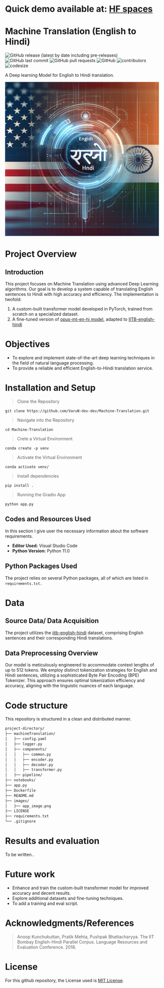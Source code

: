 # Quick demo available at: [HF spaces](https://github.com/pragyy/datascience)

# Machine Translation (English to Hindi)
![GitHub release (latest by date including pre-releases)](https://img.shields.io/github/v/release/VaruN-dev-dev/Machine-Translation?include_prereleases)
![GitHub last commit](https://img.shields.io/github/last-commit/VaruN-dev-dev/Machine-Translation)
![GitHub pull requests](https://img.shields.io/github/issues-pr/VaruN-dev-dev/Machine-Translation)
![GitHub](https://img.shields.io/github/license/VaruN-dev-dev/Machine-Translation)
![contributors](https://img.shields.io/github/contributors/VaruN-dev-dev/Machine-Translation)
![codesize](https://img.shields.io/github/languages/code-size/VaruN-dev-dev/Machine-Translation)

A Deep learning Model for English to Hindi translation.

![Project image](images/app_image.png)

# Project Overview
## Introduction

This project focuses on Machine Translation using advanced Deep Learning algorithms. Our goal is to develop a system capable of translating English sentences to Hindi with high accuracy and efficiency. The implementation is twofold:

1. A custom-built transformer model developed in PyTorch, trained from
scratch on a specialized dataset.
2. A fine-tuned version of [opus-mt-en-hi model](https://huggingface.co/Helsinki-NLP/opus-mt-en-hi), adapted to [IITB-english-hindi](https://huggingface.co/datasets/cfilt/iitb-english-hindi)


# Objectives
- To explore and implement state-of-the-art deep learning techniques in the field of natural language processing.
- To provide a reliable and efficient English-to-Hindi translation service.

# Installation and Setup
> Clone the Repository
```
git clone https://github.com/VaruN-dev-dev/Machine-Translation.git
```

> Navigate into the Repository

```
cd Machine-Translation
```

> Crete a Virtual Environment

```
conda create -p venv
```
> Activate the Virtual Environment

```
conda activate venv/
```

> Install dependencies

```
pip install .
```

> Running the Gradio App

```
python app.py
```

## Codes and Resources Used
In this section I give user the necessary information about the software requirements.
- **Editor Used:**  Visual Studio Code
- **Python Version:**  Python 11.0

## Python Packages Used
The project relies on several Python packages, all of which are listed in `requirements.txt.`

# Data
## Source Data/ Data Acquisition
The project utilizes the [iitb-english-hindi](https://huggingface.co/datasets/cfilt/iitb-english-hindi) dataset, comprising English sentences and their corresponding Hindi translations.

## Data Preprocessing Overview

Our model is meticulously engineered to accommodate context lengths of up to 512 tokens. We employ distinct tokenization strategies for English and Hindi sentences, utilizing a sophisticated Byte Pair Encoding (BPE) Tokenizer. This approach ensures optimal tokenization efficiency and accuracy, aligning with the linguistic nuances of each language.


# Code structure
This repository is structured in a clean and distributed manner.

```bash
project-directory/
├── machineTranslation/
│   ├── config.yaml
│   ├── logger.py
│   ├── components/
│   │   ├── common.py
│   │   ├── encoder.py
│   │   ├── decoder.py
│   │   ├── transformer.py
│   ├── pipeline/
├── notebooks/
├── app.py
├── Dockerfile
├── README.md
├── images/
│   ├── app_image.png
├── LICENSE
├── requirements.txt
└── .gitignore
```

# Results and evaluation
To be written..

# Future work
- Enhance and train the custom-built transformer model for improved accuracy and decent results.
- Explore additional datasets and fine-tuning techniques.
- To add a training and eval script.

# Acknowledgments/References

> Anoop Kunchukuttan, Pratik Mehta, Pushpak Bhattacharyya. The IIT Bombay English-Hindi Parallel Corpus. Language Resources and Evaluation Conference. 2018.

# License
For this github repository, the License used is [MIT License](https://opensource.org/license/mit/).
